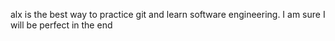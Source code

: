 alx is the best way to practice git and learn software engineering. I am sure I will be perfect in the end
